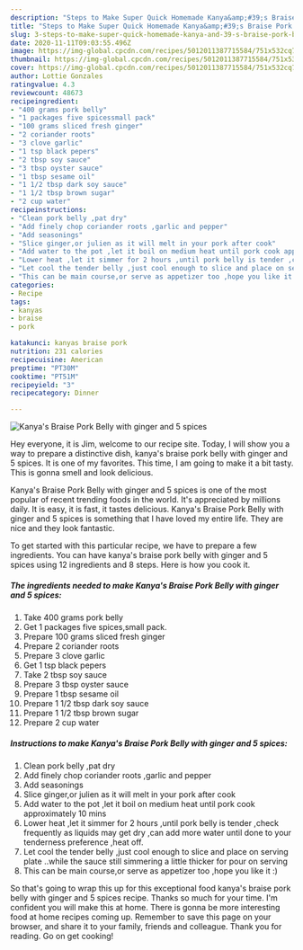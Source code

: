```yaml
---
description: "Steps to Make Super Quick Homemade Kanya&amp;#39;s Braise Pork Belly with ginger and 5 spices"
title: "Steps to Make Super Quick Homemade Kanya&amp;#39;s Braise Pork Belly with ginger and 5 spices"
slug: 3-steps-to-make-super-quick-homemade-kanya-and-39-s-braise-pork-belly-with-ginger-and-5-spices
date: 2020-11-11T09:03:55.496Z
image: https://img-global.cpcdn.com/recipes/5012011387715584/751x532cq70/kanyas-braise-pork-belly-with-ginger-and-5-spices-recipe-main-photo.jpg
thumbnail: https://img-global.cpcdn.com/recipes/5012011387715584/751x532cq70/kanyas-braise-pork-belly-with-ginger-and-5-spices-recipe-main-photo.jpg
cover: https://img-global.cpcdn.com/recipes/5012011387715584/751x532cq70/kanyas-braise-pork-belly-with-ginger-and-5-spices-recipe-main-photo.jpg
author: Lottie Gonzales
ratingvalue: 4.3
reviewcount: 48673
recipeingredient:
- "400 grams pork belly"
- "1 packages five spicessmall pack"
- "100 grams sliced fresh ginger"
- "2 coriander roots"
- "3 clove garlic"
- "1 tsp black pepers"
- "2 tbsp soy sauce"
- "3 tbsp oyster sauce"
- "1 tbsp sesame oil"
- "1 1/2 tbsp dark soy sauce"
- "1 1/2 tbsp brown sugar"
- "2 cup water"
recipeinstructions:
- "Clean pork belly ,pat dry"
- "Add finely chop coriander roots ,garlic and pepper"
- "Add seasonings"
- "Slice ginger,or julien as it will melt in your pork after cook"
- "Add water to the pot ,let it boil on medium heat until pork cook approximately 10 mins"
- "Lower heat ,let it simmer for 2 hours ,until pork belly is tender ,check frequently as liquids may get dry ,can add more water until done to your tenderness preference ,heat off."
- "Let cool the tender belly ,just cool enough to slice and place on serving plate ..while the sauce still simmering a little thicker for pour on serving"
- "This can be main course,or serve as appetizer too ,hope you like it :)"
categories:
- Recipe
tags:
- kanyas
- braise
- pork

katakunci: kanyas braise pork 
nutrition: 231 calories
recipecuisine: American
preptime: "PT30M"
cooktime: "PT51M"
recipeyield: "3"
recipecategory: Dinner

---
```



![Kanya&#39;s Braise Pork Belly with ginger and 5 spices](https://img-global.cpcdn.com/recipes/5012011387715584/751x532cq70/kanyas-braise-pork-belly-with-ginger-and-5-spices-recipe-main-photo.jpg)

Hey everyone, it is Jim, welcome to our recipe site. Today, I will show you a way to prepare a distinctive dish, kanya&#39;s braise pork belly with ginger and 5 spices. It is one of my favorites. This time, I am going to make it a bit tasty. This is gonna smell and look delicious.



Kanya&#39;s Braise Pork Belly with ginger and 5 spices is one of the most popular of recent trending foods in the world. It's appreciated by millions daily. It is easy, it is fast, it tastes delicious. Kanya&#39;s Braise Pork Belly with ginger and 5 spices is something that I have loved my entire life. They are nice and they look fantastic.


To get started with this particular recipe, we have to prepare a few ingredients. You can have kanya&#39;s braise pork belly with ginger and 5 spices using 12 ingredients and 8 steps. Here is how you cook it.

<!--inarticleads1-->

##### The ingredients needed to make Kanya&#39;s Braise Pork Belly with ginger and 5 spices:

1. Take 400 grams pork belly
1. Get 1 packages five spices,small pack.
1. Prepare 100 grams sliced fresh ginger
1. Prepare 2 coriander roots
1. Prepare 3 clove garlic
1. Get 1 tsp black pepers
1. Take 2 tbsp soy sauce
1. Prepare 3 tbsp oyster sauce
1. Prepare 1 tbsp sesame oil
1. Prepare 1 1/2 tbsp dark soy sauce
1. Prepare 1 1/2 tbsp brown sugar
1. Prepare 2 cup water




<!--inarticleads2-->

##### Instructions to make Kanya&#39;s Braise Pork Belly with ginger and 5 spices:

1. Clean pork belly ,pat dry
1. Add finely chop coriander roots ,garlic and pepper
1. Add seasonings
1. Slice ginger,or julien as it will melt in your pork after cook
1. Add water to the pot ,let it boil on medium heat until pork cook approximately 10 mins
1. Lower heat ,let it simmer for 2 hours ,until pork belly is tender ,check frequently as liquids may get dry ,can add more water until done to your tenderness preference ,heat off.
1. Let cool the tender belly ,just cool enough to slice and place on serving plate ..while the sauce still simmering a little thicker for pour on serving
1. This can be main course,or serve as appetizer too ,hope you like it :)




So that's going to wrap this up for this exceptional food kanya&#39;s braise pork belly with ginger and 5 spices recipe. Thanks so much for your time. I'm confident you will make this at home. There is gonna be more interesting food at home recipes coming up. Remember to save this page on your browser, and share it to your family, friends and colleague. Thank you for reading. Go on get cooking!
